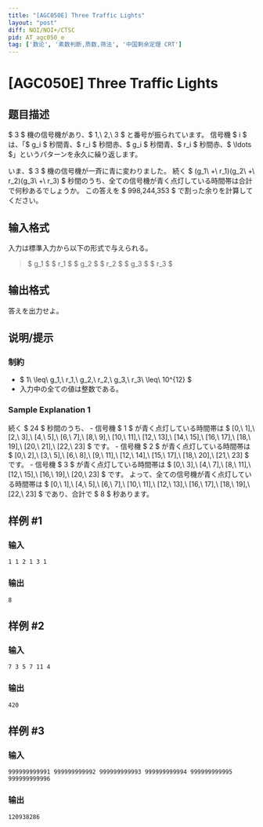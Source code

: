 ```yaml
---
title: "[AGC050E] Three Traffic Lights"
layout: "post"
diff: NOI/NOI+/CTSC
pid: AT_agc050_e
tag: ['数论', '素数判断,质数,筛法', '中国剩余定理 CRT']
---
```


# [AGC050E] Three Traffic Lights

## 题目描述

[problemUrl]: https://atcoder.jp/contests/agc050/tasks/agc050_e

$ 3 $ 機の信号機があり、$ 1,\ 2,\ 3 $ と番号が振られています。 信号機 $ i $ は、「$ g_i $ 秒間青、$ r_i $ 秒間赤、$ g_i $ 秒間青、$ r_i $ 秒間赤、$ \ldots $」というパターンを永久に繰り返します。

いま、$ 3 $ 機の信号機が一斉に青に変わりました。 続く $ (g_1\ +\ r_1)(g_2\ +\ r_2)(g_3\ +\ r_3) $ 秒間のうち、全ての信号機が青く点灯している時間帯は合計で何秒あるでしょうか。 この答えを $ 998,244,353 $ で割った余りを計算してください。

## 输入格式

入力は標準入力から以下の形式で与えられる。

> $ g_1 $ $ r_1 $ $ g_2 $ $ r_2 $ $ g_3 $ $ r_3 $

## 输出格式

答えを出力せよ。

## 说明/提示

### 制約

- $ 1\ \leq\ g_1,\ r_1,\ g_2,\ r_2,\ g_3,\ r_3\ \leq\ 10^{12} $
- 入力中の全ての値は整数である。

### Sample Explanation 1

続く $ 24 $ 秒間のうち、 - 信号機 $ 1 $ が青く点灯している時間帯は $ [0,\ 1],\ [2,\ 3],\ [4,\ 5],\ [6,\ 7],\ [8,\ 9],\ [10,\ 11],\ [12,\ 13],\ [14,\ 15],\ [16,\ 17],\ [18,\ 19],\ [20,\ 21],\ [22,\ 23] $ です。 - 信号機 $ 2 $ が青く点灯している時間帯は $ [0,\ 2],\ [3,\ 5],\ [6,\ 8],\ [9,\ 11],\ [12,\ 14],\ [15,\ 17],\ [18,\ 20],\ [21,\ 23] $ です。 - 信号機 $ 3 $ が青く点灯している時間帯は $ [0,\ 3],\ [4,\ 7],\ [8,\ 11],\ [12,\ 15],\ [16,\ 19],\ [20,\ 23] $ です。 よって、全ての信号機が青く点灯している時間帯は $ [0,\ 1],\ [4,\ 5],\ [6,\ 7],\ [10,\ 11],\ [12,\ 13],\ [16,\ 17],\ [18,\ 19],\ [22,\ 23] $ であり、合計で $ 8 $ 秒あります。

## 样例 #1

### 输入

```
1 1 2 1 3 1
```

### 输出

```
8
```

## 样例 #2

### 输入

```
7 3 5 7 11 4
```

### 输出

```
420
```

## 样例 #3

### 输入

```
999999999991 999999999992 999999999993 999999999994 999999999995 999999999996
```

### 输出

```
120938286
```

